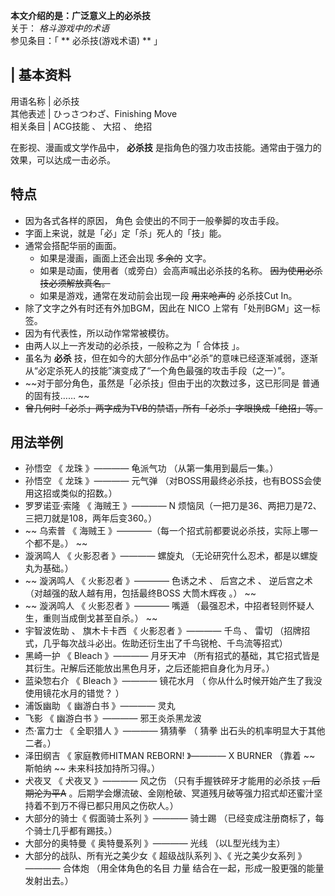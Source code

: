 **本文介绍的是：广泛意义上的必杀技**  
关于： _格斗游戏中的术语_  
参见条目：「 ** 必杀技(游戏术语)  ** 」

|  **基本资料**  
---  
用语名称  |  必杀技   
其他表述  |  ひっさつわざ、Finishing Move   
相关条目  |  ACG技能  、  大招  、  绝招   
  
在影视、漫画或文学作品中， **必杀技** 是指角色的强力攻击技能。通常由于强力的效果，可以达成一击必杀。

##  特点

  * 因为各式各样的原因，  角色  会使出的不同于一般拳脚的攻击手段。 
  * 字面上来说，就是「必」定「杀」死人的「技」能。 
  * 通常会搭配华丽的画面。 
    * 如果是漫画，画面上还会出现 ~~多余的~~ 文字。 
    * 如果是动画，使用者（或旁白）会高声喊出必杀技的名称。 ~~因为使用必杀技必须解放真名。~~
    * 如果是游戏，通常在发动前会出现一段 ~~用来呛声的~~ 必杀技Cut In。 
  * 除了文字之外有时还有外加BGM，因此在  NICO  上常有「处刑BGM」这一标签。 
  * 因为有代表性，所以动作常常被模彷。 
  * 由两人以上一齐发动的必杀技，一般称之为「  合体技  」。 
  * 虽名为 **必杀** 技，但在如今的大部分作品中“必杀”的意味已经逐渐减弱，逐渐从“必定杀死人的技能”演变成了“一个角色最强的攻击手段（之一）”。 
  * ~~对于部分角色，虽然是「必杀技」但由于出的次数过多，这已形同是 普通  的固有技…… ~~
  * ~~曾几何时「必杀」两字成为TVB的禁语，所有「必杀」字眼换成「绝招」等。~~

##  用法举例

  * 孙悟空  《  龙珠  》————  龟派气功  （从第一集用到最后一集。） 
  * 孙悟空  《  龙珠  》————  元气弹  （对BOSS用最终必杀技，也有BOSS会使用这招或类似的招数。） 
  * 罗罗诺亚·索隆  《  海贼王  》———— N 烦恼凤（一把刀是36、两把刀是72、三把刀就是108，两年后变360。） 
  * ~~ 乌索普  《  海贼王  》————（每一个招式前都要说必杀技，实际上哪一个都不是。） ~~
  * 漩涡鸣人  《  火影忍者  》————  螺旋丸  （无论研究什么忍术，都是以螺旋丸为基础。） 
  * ~~ 漩涡鸣人  《  火影忍者  》————  色诱之术  、  后宫之术  、  逆后宫之术  （对越强的敌人越有用，包括最终BOSS  大筒木辉夜  。） ~~
  * ~~ 漩涡鸣人  《  火影忍者  》————  嘴遁  （最强忍术，中招者轻则怀疑人生，重则当成倒戈甚至自杀。） ~~
  * 宇智波佐助  、  旗木卡卡西  《  火影忍者  》————  千鸟  、  雷切  （招牌招式，几乎每次战斗必出。佐助还衍生出了千鸟锐枪、千鸟流等招式） 
  * 黑崎一护  《  Bleach  》————  月牙天冲  （所有招式的基础，其它招式皆是其衍生。卍解后还能放出黑色月牙，之后还能把自身化为月牙。） 
  * 蓝染惣右介  《  Bleach  》————  镜花水月  （  你从什么时候开始产生了我没使用镜花水月的错觉？  ） 
  * 浦饭幽助  《  幽游白书  》————  灵丸 
  * 飞影  《  幽游白书  》————  邪王炎杀黑龙波 
  * 杰·富力士  《  全职猎人  》————  猜猜拳  （  猜拳  出石头的机率明显大于其他二者。） 
  * 泽田纲吉  《  家庭教师HITMAN REBORN!  》————  X BURNER  （靠着 ~~ 斯帕纳  ~~ 未来科技加持所习得。） 
  * 犬夜叉  《  犬夜叉  》————  风之伤  （只有手握铁碎牙才能用的必杀技 ~~，后期沦为平A~~ 。后期学会爆流破、金刚枪破、冥道残月破等强力招式却还蜜汁坚持着不到万不得已都只用风之伤砍人。） 
  * 大部分的骑士《  假面骑士系列  》————  骑士踢  （已经变成注册商标了，每个骑士几乎都有踢技。） 
  * 大部分的奥特曼《  奥特曼系列  》————  光线  （以L型光线为主） 
  * 大部分的战队、所有光之美少女《  超级战队系列  》、《  光之美少女系列  》————  合体炮  （用全体角色的名目  力量  结合在一起，形成一股更强的能量发射出去。） 